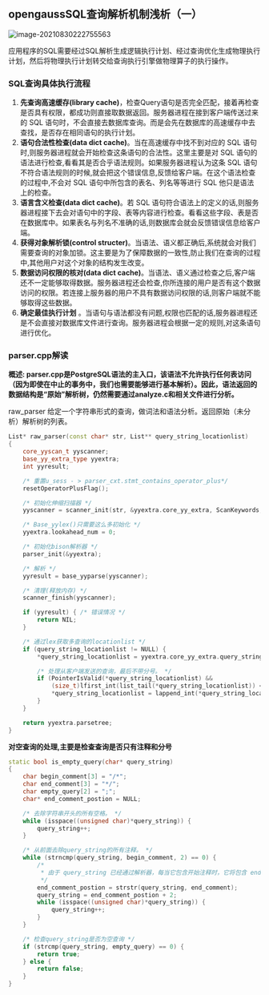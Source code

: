 ## opengaussSQL查询解析机制浅析（一）

![image-20210830222755563](C:\Users\DELL\AppData\Roaming\Typora\typora-user-images\image-20210830222755563.png)

应用程序的SQL需要经过SQL解析生成逻辑执行计划、经过查询优化生成物理执行计划，然后将物理执行计划转交给查询执行引擎做物理算子的执行操作。

### SQL查询具体执行流程

1. **先查询高速缓存(library cache)**，检查Query语句是否完全匹配，接着再检查是否具有权限，都成功则直接取数据返回。服务器进程在接到客户端传送过来的 SQL 语句时，不会直接去数据库查询。而是会先在数据库的高速缓存中去查找，是否存在相同语句的执行计划。
2. **语句合法性检查(data dict cache)**。当在高速缓存中找不到对应的 SQL 语句时,则服务器进程就会开始检查这条语句的合法性。这里主要是对 SQL 语句的语法进行检查,看看其是否合乎语法规则。如果服务器进程认为这条 SQL 语句不符合语法规则的时候,就会把这个错误信息,反馈给客户端。在这个语法检查的过程中,不会对 SQL 语句中所包含的表名、列名等等进行 SQL 他只是语法上的检查。
3. **语言含义检查(data dict cache)**。若 SQL 语句符合语法上的定义的话,则服务器进程接下去会对语句中的字段、表等内容进行检查。看看这些字段、表是否在数据库中。如果表名与列名不准确的话,则数据库会就会反馈错误信息给客户端。
4. **获得对象解析锁(control structer)**。当语法、语义都正确后,系统就会对我们需要查询的对象加锁。这主要是为了保障数据的一致性,防止我们在查询的过程中,其他用户对这个对象的结构发生改变。
5. **数据访问权限的核对(data dict cache)**。当语法、语义通过检查之后,客户端还不一定能够取得数据。服务器进程还会检查,你所连接的用户是否有这个数据访问的权限。若连接上服务器的用户不具有数据访问权限的话,则客户端就不能够取得这些数据。
6. **确定最佳执行计划** 。当语句与语法都没有问题,权限也匹配的话,服务器进程还是不会直接对数据库文件进行查询。服务器进程会根据一定的规则,对这条语句进行优化。

### **parser.cpp解读**

**概述:  parser.cpp是PostgreSQL语法的主入口，该语法不允许执行任何表访问（因为即使在中止的事务中，我们也需要能够进行基本解析）。因此，语法返回的数据结构是“原始”解析树，仍然需要通过analyze.c和相关文件进行分析。**



raw_parser 给定一个字符串形式的查询，做词法和语法分析。返回原始（未分析）解析树的列表。

```c++
List* raw_parser(const char* str, List** query_string_locationlist)
{
    core_yyscan_t yyscanner;
    base_yy_extra_type yyextra;
    int yyresult;

    /* 重置u_sess - > parser_cxt.stmt_contains_operator_plus*/
    resetOperatorPlusFlag();

    /* 初始化伸缩扫描器 */
    yyscanner = scanner_init(str, &yyextra.core_yy_extra, ScanKeywords, NumScanKeywords);

    /* Base_yylex()只需要这么多初始化 */
    yyextra.lookahead_num = 0;

    /* 初始化bison解析器 */
    parser_init(&yyextra);

    /* 解析 */
    yyresult = base_yyparse(yyscanner);

    /* 清理(释放内存) */
    scanner_finish(yyscanner);

    if (yyresult) { /* 错误情况 */
        return NIL;
    }

    /* 通过lex获取多查询的locationlist */
    if (query_string_locationlist != NULL) {
        *query_string_locationlist = yyextra.core_yy_extra.query_string_locationlist;

        /* 处理从客户端发送的查询，最后不带分号。 */
        if (PointerIsValid(*query_string_locationlist) &&
            (size_t)lfirst_int(list_tail(*query_string_locationlist)) < (strlen(str) - 1)) {
            *query_string_locationlist = lappend_int(*query_string_locationlist, strlen(str));
        }
    }

    return yyextra.parsetree;
}
```



**对空查询的处理,主要是检查查询是否只有注释和分号**

```c++
static bool is_empty_query(char* query_string)
{
    char begin_comment[3] = "/*";
    char end_comment[3] = "*/";
    char empty_query[2] = ";";
    char* end_comment_postion = NULL;

    /* 去除字符串开头的所有空格。 */
    while (isspace((unsigned char)*query_string)) {
        query_string++;
    }

    /* 从前面去除query_string的所有注释。 */
    while (strncmp(query_string, begin_comment, 2) == 0) {
        /*
         * 由于 query_string 已经通过解析器，每当它包含开始注释时，它将包含 end_comment和end_comment_postion(在这里		     * 不能为空)
         */
        end_comment_postion = strstr(query_string, end_comment);
        query_string = end_comment_postion + 2;
        while (isspace((unsigned char)*query_string)) {
            query_string++;
        }
    }

    /* 检查query_string是否为空查询 */
    if (strcmp(query_string, empty_query) == 0) {
        return true;
    } else {
        return false;
    }
}
```

